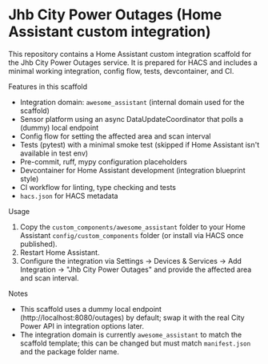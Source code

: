 # Jhb City Power Outages (Home Assistant custom integration)

This repository contains a Home Assistant custom integration scaffold for the Jhb City Power Outages service. It is prepared for HACS and includes a minimal working integration, config flow, tests, devcontainer, and CI.

Features in this scaffold
- Integration domain: `awesome_assistant` (internal domain used for the scaffold)
- Sensor platform using an async DataUpdateCoordinator that polls a (dummy) local endpoint
- Config flow for setting the affected area and scan interval
- Tests (pytest) with a minimal smoke test (skipped if Home Assistant isn't available in test env)
- Pre-commit, ruff, mypy configuration placeholders
- Devcontainer for Home Assistant development (integration blueprint style)
- CI workflow for linting, type checking and tests
- `hacs.json` for HACS metadata

Usage
1. Copy the `custom_components/awesome_assistant` folder to your Home Assistant `config/custom_components` folder (or install via HACS once published).
2. Restart Home Assistant.
3. Configure the integration via Settings -> Devices & Services -> Add Integration -> "Jhb City Power Outages" and provide the affected area and scan interval.

Notes
- This scaffold uses a dummy local endpoint (http://localhost:8080/outages) by default; swap it with the real City Power API in integration options later.
- The integration domain is currently `awesome_assistant` to match the scaffold template; this can be changed but must match `manifest.json` and the package folder name.
